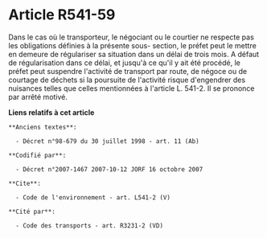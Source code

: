 # Article R541-59

Dans le cas où le transporteur, le négociant ou le courtier ne respecte pas les obligations définies à la présente sous-
section, le préfet peut le mettre en demeure de régulariser sa situation dans un délai de trois mois. A défaut de
régularisation dans ce délai, et jusqu'à ce qu'il y ait été procédé, le préfet peut suspendre l'activité de transport par
route, de négoce ou de courtage de déchets si la poursuite de l'activité risque d'engendrer des nuisances telles que celles
mentionnées à l'article L. 541-2. Il se prononce par arrêté motivé.

**Liens relatifs à cet article**

	**Anciens textes**:

	  - Décret n°98-679 du 30 juillet 1998 - art. 11 (Ab)

	**Codifié par**:

	  - Décret n°2007-1467 2007-10-12 JORF 16 octobre 2007

	**Cite**:

	  - Code de l'environnement - art. L541-2 (V)

	**Cité par**:

	  - Code des transports - art. R3231-2 (VD)

